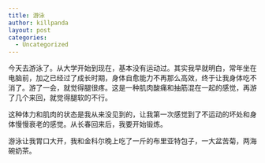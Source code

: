 ```yaml
---
title: 游泳
author: killpanda
layout: post
categories:
  - Uncategorized
---
```

今天去游泳了。从大学开始到现在，基本没有运动过。其实我早就明白，常年坐在电脑前，加之已经过了成长时期，身体自愈能力不再那么高效，终于让我身体吃不消了。游了一会，就觉得腿很疼。这是一种肌肉酸痛和抽筋混在一起的感觉，再游了几个来回，就觉得腿软的不行。

这种体力和肌肉的状态是我从来没见到的，让我第一次感觉到了不运动的坏处和身体慢慢衰老的感觉。从长春回来后，我要开始锻炼。

游泳让我胃口大开，我和金科尔晚上吃了一斤的布里亚特包子，一大盆苦菊，两海碗奶茶。
